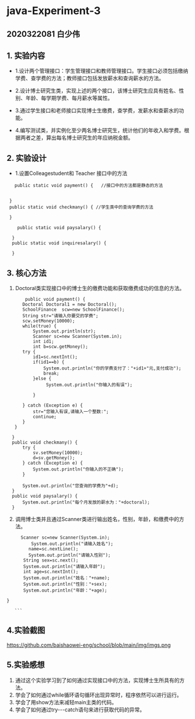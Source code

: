 # java-Experiment-3
## 2020322081    白少伟
## 1. 实验内容
+ 1.设计两个管理接口：学生管理接口和教师管理接口。学生接口必须包括缴纳学费、查学费的方法；教师接口包括发放薪水和查询薪水的方法。

+ 2.设计博士研究生类，实现上述的两个接口，该博士研究生应具有姓名、性别、年龄、每学期学费、每月薪水等属性。    

+ 3.通过学生接口和老师接口实现博士生缴费，查学费，发薪水和查薪水的功能。

+ 4.编写测试类，并实例化至少两名博士研究生，统计他们的年收入和学费。根据两者之差，算出每名博士研究生的年应纳税金额。
## 2. 实验设计

+ 1.设置Colleagestudent和 Teacher 接口中的方法
```
   public static void payment() {   //接口中的方法都是静态的方法	 
 

 }
 public static void checkmany() { //学生类中的查询学费的方法
	
 }
	
	public static void paysalary() {
	
  }
  public static void inquiresalary() {
	
  }
```
 ## 3. 核心方法
 
 1. Doctoral类实现接口中的博士生的缴费功能和获取缴费成功的信息的方法。
  
  ```
         public void payment() {
		Doctoral Doctoral1 = new Doctoral();
		SchoolFinance  scw=new SchoolFinance();
		String str="请输入你要交的学费";
		scw.setMoney(10000);
		while(true) {
			System.out.println(str);
			Scanner sc=new Scanner(System.in);
			int id1;
			int b=scw.getMoney();
    	try {
    		id1=sc.nextInt();
    		if(id1==b) {
    			System.out.println("你的学费支付了："+id1+"元,支付成功");
         		break;
    		}else {
    			 System.out.println("你输入的有误");
    			 
    		}
     		
		} catch (Exception e) {
			str="您输入有误,请输入一个整数:";
			continue;
		} 	
     }
		
	}
	public void checkmany() {
		try {
			sv.setMoney(10000);
			d=sv.getMoney();
		} catch (Exception e) {
			System.out.println("你输入的不正确");
		}
		
		System.out.println("您查询的学费为"+d);
	}
	public void paysalary() {
		System.out.println("每个月发放的薪水为："+doctoral);
	}
  
  ```
  2. 调用博士类并且通过Scanner类进行输出姓名，性别，年龄，和缴费中的方法。
      ```
        Scanner sc=new Scanner(System.in);
		    System.out.println("请输入姓名");
		   name=sc.nextLine();
		   System.out.println("请输入性别");
	     String sex=sc.next();
	     System.out.println("请输入年龄");
	     int age=sc.nextInt();
	     System.out.println("姓名："+name);
	     System.out.println("性别："+sex);
	     System.out.println("年龄："+age);
	}
	
       ```
   
  ## 4.实验截图
  https://github.com/baishaowei-eng/school/blob/main/img/imgs.png
  ## 5.实验感想

  1. 通过这个实验学习到了如何通过实现接口中的方法，实现博士生所具有的方法。
  2. 学会了如何通过while循环语句循环出现异常时，程序依然可以进行运行。
  3. 学会了用show方法来减轻main主类的代码。
  4. 学会了如何通过try---catch语句来进行获取代码的异常。
